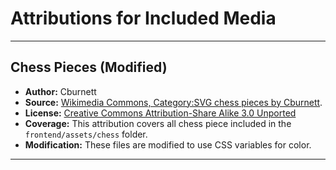 # Attributions for Included Media

---

## Chess Pieces (Modified)
* **Author:** Cburnett
* **Source:** [Wikimedia Commons, Category:SVG chess pieces by Cburnett](https://commons.wikimedia.org/wiki/Category:SVG_chess_pieces_by_Cburnett).
* **License:** [Creative Commons Attribution-Share Alike 3.0 Unported](https://creativecommons.org/licenses/by-sa/3.0/deed.en)
* **Coverage:** This attribution covers all chess piece included in the `frontend/assets/chess` folder.
* **Modification:** These files are modified to use CSS variables for color.

---

